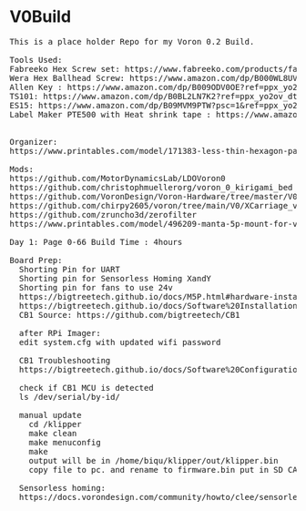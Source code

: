 # V0Build

<pre>
This is a place holder Repo for my Voron 0.2 Build.

Tools Used:
Fabreeko Hex Screw set: https://www.fabreeko.com/products/fabreeko-precision-screw-driver-set-of-5?variant=38183379828934
Wera Hex Ballhead Screw: https://www.amazon.com/dp/B000WL8UV8?ref=ppx_yo2ov_dt_b_product_details&th=1
Allen Key : https://www.amazon.com/dp/B009ODV0OE?ref=ppx_yo2ov_dt_b_product_details&th=1
TS101: https://www.amazon.com/dp/B0BL2LN7K2?ref=ppx_yo2ov_dt_b_product_details&th=1
ES15: https://www.amazon.com/dp/B09MVM9PTW?psc=1&ref=ppx_yo2ov_dt_b_product_details
Label Maker PTE500 with Heat shrink tape : https://www.amazon.com/dp/B00KHVE28S?psc=1&ref=ppx_yo2ov_dt_b_product_details & https://www.amazon.com/dp/B08XW7JHW9?ref=ppx_yo2ov_dt_b_product_details&th=1


Organizer: 
https://www.printables.com/model/171383-less-thin-hexagon-parts-tray/files

Mods:
https://github.com/MotorDynamicsLab/LDOVoron0
https://github.com/christophmuellerorg/voron_0_kirigami_bed
https://github.com/VoronDesign/Voron-Hardware/tree/master/V0-Umbilical
https://github.com/chirpy2605/voron/tree/main/V0/XCarriage_v0_2
https://github.com/zruncho3d/zerofilter
https://www.printables.com/model/496209-manta-5p-mount-for-voron0x

Day 1: Page 0-66 Build Time : 4hours

Board Prep:
  Shorting Pin for UART
  Shorting pin for Sensorless Homing XandY
  Shorting pin for fans to use 24v
  https://bigtreetech.github.io/docs/M5P.html#hardware-installation
  https://bigtreetech.github.io/docs/Software%20Installation.html
  CB1 Source: https://github.com/bigtreetech/CB1

  after RPi Imager:
  edit system.cfg with updated wifi password

  CB1 Troubleshooting
  https://bigtreetech.github.io/docs/Software%20Configuration.html?h=dfu#update-using-dfu
  
  check if CB1 MCU is detected
  ls /dev/serial/by-id/
  
  manual update
    cd /klipper
    make clean
    make menuconfig
    make
    output will be in /home/biqu/klipper/out/klipper.bin
    copy file to pc. and rename to firmware.bin put in SD CARD slot on back

  Sensorless homing: 
  https://docs.vorondesign.com/community/howto/clee/sensorless_xy_homing.html
  
</pre>
